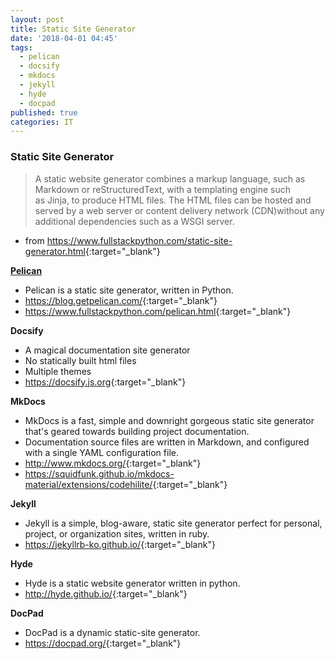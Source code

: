 ```yaml
---
layout: post
title: Static Site Generator
date: '2018-04-01 04:45'
tags:
  - pelican
  - docsify
  - mkdocs
  - jekyll
  - hyde
  - docpad
published: true
categories: IT
---
```



### Static Site Generator ###
> A static website generator combines a markup language, such as Markdown or reStructuredText, with a templating engine such as Jinja, to produce HTML files. The HTML files can be hosted and served by a web server or content delivery network (CDN)without any additional dependencies such as a WSGI server.  
- from <https://www.fullstackpython.com/static-site-generator.html>{:target="_blank"}
  
**[Pelican]({filename}/IT/620-002.Pelican.md)**  
- Pelican is a static site generator, written in Python.  
- <https://blog.getpelican.com/>{:target="_blank"}  
- <https://www.fullstackpython.com/pelican.html>{:target="_blank"}  

**Docsify**  
- A magical documentation site generator  
- No statically built html files  
- Multiple themes  
- <https://docsify.js.org>{:target="_blank"}  

**MkDocs**  
- MkDocs is a fast, simple and downright gorgeous static site generator that's geared towards building project documentation.  
- Documentation source files are written in Markdown, and configured with a single YAML configuration file.  
- <http://www.mkdocs.org/>{:target="_blank"}  
- <https://squidfunk.github.io/mkdocs-material/extensions/codehilite/>{:target="_blank"}  
  
**Jekyll**  
- Jekyll is a simple, blog-aware, static site generator perfect for personal, project, or organization sites, written in ruby.  
- <https://jekyllrb-ko.github.io/>{:target="_blank"}  
  
**Hyde**  
- Hyde is a static website generator written in python.  
- <http://hyde.github.io/>{:target="_blank"}  
  
**DocPad**  
- DocPad is a dynamic static-site generator.  
- <https://docpad.org/>{:target="_blank"}
